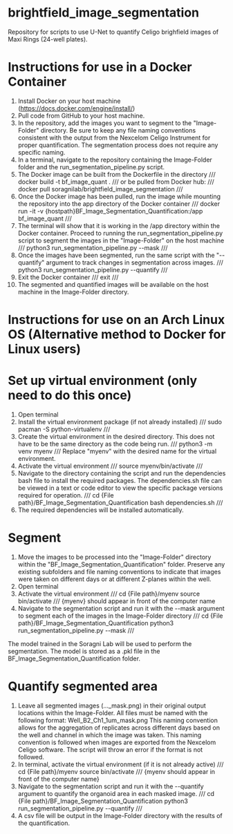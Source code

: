 # brightfield_image_segmentation
 Repository for scripts to use U-Net to quantify Celigo brighfield images of Maxi Rings (24-well plates).

# Instructions for use in a Docker Container
1. Install Docker on your host machine (https://docs.docker.com/engine/install/)
2. Pull code from GitHub to your host machine.
3. In the repository, add the images you want to segment to the "Image-Folder" directory. Be sure to keep any file naming conventions consistent with the output from the Nexcelom Celigo Instrument for proper quantification. The segmentation process does not require any specific naming.
4. In a terminal, navigate to the repository containing the Image-Folder folder and the run_segmentation_pipeline.py script.
5. The Docker image can be built from the Dockerfile in the directory
///
docker build -t bf_image_quant .
///
or be pulled from Docker hub:
///
docker pull soragnilab/brightfield_image_segmentation
///
6. Once the Docker image has been pulled, run the image while mounting the repository into the app directory of the Docker container
///
docker run -it -v {hostpath}BF_Image_Segmentation_Quantification:/app bf_image_quant
///
7. The terminal will show that it is working in the /app directory within the Docker container. Proceed to running the run_segmentation_pipeline.py script to segment the images in the "Image-Folder" on the host machine
///
python3 run_segmentation_pipeline.py --mask
///
8. Once the images have been segmented, run the same script with the "--quantify" argument to track changes in segmentation across images.
///
python3 run_segmentation_pipeline.py --quantify
///
9. Exit the Docker container
///
exit
///
10. The segmented and quantified images will be available on the host machine in the Image-Folder directory.


# Instructions for use on an Arch Linux OS (Alternative method to Docker for Linux users)
# Set up virtual environment (only need to do this once)
 1. Open terminal
 2. Install the virtual environment package (if not already installed)
 ///
 sudo pacman -S python-virtualenv
 ///
 3. Create the virtual environment in the desired directory. This does not have to be the same directory as the code being run.
 ///
 python3 -m venv myenv
 ///
 Replace "myenv" with the desired name for the virtual environment.
 4. Activate the virtual environment
 ///
 source myenv/bin/activate
 ///
 5. Navigate to the directory containing the script and run the dependencies bash file to install the required packages. The dependencies.sh file can be viewed in a text or code editor to view the specific package versions required for operation.
 ///
 cd {File path}/BF_Image_Segmentation_Quantification
 bash dependencies.sh
 ///
 6. The required dependencies will be installed automatically.
 
# Segment
 1. Move the images to be processed into the "Image-Folder" directory within the "BF_Image_Segmentation_Quantification" folder. Preserve any existing subfolders and file naming conventions to indicate that images were taken on different days or at different Z-planes within the well.
 2. Open terminal 
 3. Activate the virtual environment
 ///
 cd {File path}/myenv
 source bin/activate
 ///
 {myenv} should appear in front of the computer name
 4. Navigate to the segmentation script and run it with the --mask argument to segment each of the images in the Image-Folder directory
 ///
 cd {File path}/BF_Image_Segmentation_Quantification
 python3 run_segmentation_pipeline.py --mask
 ///
 
The model trained in the Soragni Lab will be used to perform the segmentation. The model is stored as a .pkl file in the BF_Image_Segmentation_Quantification folder.
 	
# Quantify segmented area
 1. Leave all segmented images (..._mask.png) in their original output locations within the Image-Folder. All files must be named with the following format:
 Well_B2_Ch1_1um_mask.png
 This naming convention allows for the aggregation of replicates across different days based on the well and channel in which the image was taken. This naming convention is followed when images are exported from the Nexcelom Celigo software. The script will throw an error if the format is not followed.
 2. In terminal, activate the virtual environment (if it is not already active)
 ///
 cd {File path}/myenv
 source bin/activate
 ///
 {myenv should appear in front of the computer name}
 3. Navigate to the segmentation script and run it with the --quantify argument to quantify the organoid area in each masked image.
 ///
 cd {File path}/BF_Image_Segmentation_Quantification
 python3 run_segmentation_pipeline.py --quantify
 ///
 4. A csv file will be output in the Image-Folder directory with the results of the quantification.
 

 

